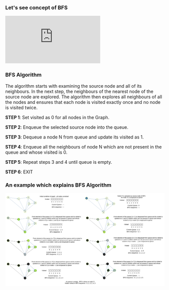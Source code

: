### Let's see concept of BFS
<iframe src="https://www.youtube.com/embed/ivW2JAF9-Tw" frameborder="0" allow="autoplay; encrypted-media" allowfullscreen></iframe>


### BFS Algorithm

The algorithm starts with examining the source node and all of its neighbours. In the next step, the neighbours of the nearest node of the source node are explored. The algorithm then explores all neighbours of all the nodes and ensures that each node is visited exactly once and no node is visited twice.

**STEP 1**: Set visited as 0 for all nodes in the Graph.

**STEP 2**: Enqueue the selected source node into the queue.

**STEP 3**: Dequeue a node N from queue and update its visited as 1.

**STEP 4**: Enqueue all the neighbours of node N which are not present in the queue and whose visited is 0.

**STEP 5**: Repeat steps 3 and 4 until queue is empty.

**STEP 6**: EXIT
 
### An example which explains BFS Algorithm
<img src="images/bfs_steps.png"/>
